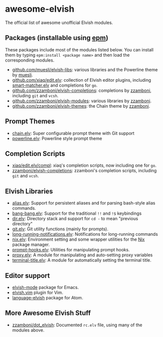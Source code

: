 # awesome-elvish

The official list of awesome unofficial Elvish modules.

## Packages (installable using [epm](https://elvish.io/ref/epm.html))

These packages include most of the modules listed below. You can
install them by typing `epm:install <package name>` and then load the
corresponding modules.

  * [github.com/muesli/elvish-libs](https://github.com/muesli/elvish-libs): various libraries and the Powerline theme by [muesli](https://github.com/muesli).
  * [github.com/xiaq/edit.elv](https://github.com/xiaq/edit.elv): collection of Elvish editor plugins, including [smart-matcher.elv](https://github.com/xiaq/edit.elv/blob/master/smart-matcher.elv) and completions for `go`.
  * [github.com/zzamboni/elvish-completions](https://github.com/zzamboni/elvish-completions): completions by [zzamboni](https://github.com/zzamboni), including `git` and `vcsh`.
  * [github.com/zzamboni/elvish-modules](https://github.com/zzamboni/elvish-modules/): various libraries by [zzamboni](https://github.com/zzamboni).
  * [github.com/zzamboni/elvish-themes](https://github.com/zzamboni/elvish-themes/): the Chain theme by [zzamboni](https://github.com/zzamboni).

## Prompt Themes
  * [chain.elv](https://github.com/zzamboni/elvish-themes/blob/master/chain.org): Super configurable prompt theme with Git support
  * [powerline.elv](https://github.com/muesli/elvish-libs/blob/master/theme/powerline.elv): Powerline style prompt theme

## Completion Scripts
  * [xiaq/edit.elv/compl](https://github.com/xiaq/edit.elv/tree/master/compl): xiaq's completion scripts, now including one for `go`.
  * [zzamboni/elvish-completions](https://github.com/zzamboni/elvish-completions): zzamboni's completion scripts, including `git` and `vcsh`.

## Elvish Libraries
  * [alias.elv](https://github.com/zzamboni/elvish-modules/blob/master/alias.org): Support for persistent aliases and for parsing bash-style alias commands.
  * [bang-bang.elv](https://github.com/zzamboni/elvish-modules/blob/master/bang-bang.org): Support for the traditional `!!` and `!$` keybindings
  * [dir.elv](https://github.com/zzamboni/elvish-modules/blob/master/dir.org): Directory stack and support for `cd -` to mean "previous directory"
  * [git.elv](https://github.com/muesli/elvish-libs/blob/master/git.elv): Git utility functions (mainly for prompts).
  * [long-running-notifications.elv](https://github.com/zzamboni/elvish-modules/blob/master/long-running-notifications.org): Notifications for long-running commands
  * [nix.elv](https://github.com/zzamboni/elvish-modules/blob/master/nix.org): Environment setting and some wrapper utilities for the [Nix](https://nixos.org/nix/) package manager.
  * [prompt-hooks.elv](https://github.com/zzamboni/elvish-modules/blob/master/prompt_hooks.org): Utilities for manipulating prompt hooks.
  * [proxy.elv](https://github.com/zzamboni/elvish-modules/blob/master/proxy.org): A module for manipulating and auto-setting proxy variables
  * [terminal-title.elv](https://github.com/zzamboni/elvish-modules/blob/master/terminal-title.org): A module for automatically setting the terminal title.

## Editor support
  * [elvish-mode](https://github.com/ALSchwalm/elvish-mode) package for Emacs.
  * [elvish.vim](https://github.com/dmix/elvish.vim) plugin for Vim.
  * [language-elvish](https://atom.io/packages/language-elvish) package for Atom.

## More Awesome Elvish Stuff
  * [zzamboni/dot_elvish](https://github.com/zzamboni/dot_elvish/blob/master/rc.org): Documented `rc.elv` file, using many of the modules above.
